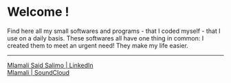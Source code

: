 # Welcome !

Find here all my small softwares and programs - that I coded myself - that I use on a daily basis. 
These softwares all have one thing in common: I created them to meet an urgent need! 
They make my life easier.

---
[Mlamali Said Salimo | LinkedIn](https://www.linkedin.com/in/mlamalisaidsalimo/) <br>
[Mlamali | SoundCloud](https://soundcloud.com/wanabilini)
